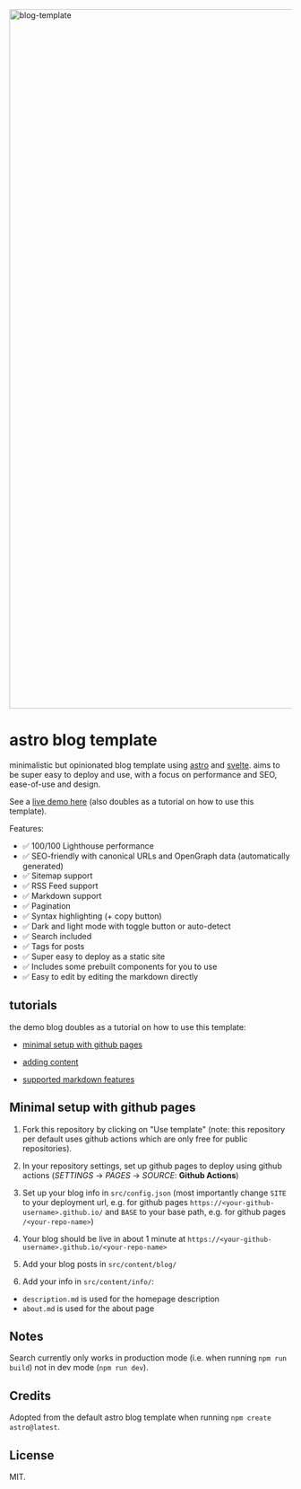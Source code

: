 
<img width="1246" alt="blog-template" src="https://github.com/user-attachments/assets/98603992-139b-4e25-a6b5-6ab9af5523fb" />

# astro blog template

minimalistic but opinionated blog template using [astro](https://astro.build/) and [svelte](https://svelte.dev/). aims to be super easy to deploy and use, with a focus on performance and SEO, ease-of-use and design.

See a [live demo here](https://flo-bit.dev/blog-template/) (also doubles as a tutorial on how to use this template).

Features:

- ✅ 100/100 Lighthouse performance
- ✅ SEO-friendly with canonical URLs and OpenGraph data (automatically generated)
- ✅ Sitemap support
- ✅ RSS Feed support
- ✅ Markdown support
- ✅ Pagination
- ✅ Syntax highlighting (+ copy button)
- ✅ Dark and light mode with toggle button or auto-detect
- ✅ Search included
- ✅ Tags for posts
- ✅ Super easy to deploy as a static site
- ✅ Includes some prebuilt components for you to use
- ✅ Easy to edit by editing the markdown directly

## tutorials

the demo blog doubles as a tutorial on how to use this template:

- [minimal setup with github pages](https://flo-bit.dev/blog-template/posts/how-to-use)

- [adding content](https://flo-bit.dev/blog-template/posts/adding-content)

- [supported markdown features](https://flo-bit.dev/blog-template/posts/markdown-style-guide)

## Minimal setup with github pages

1. Fork this repository by clicking on "Use template" (note: this repository per default uses github actions which are only free for public repositories).

2. In your repository settings, set up github pages to deploy using github actions (*SETTINGS* -> *PAGES* -> *SOURCE*: **Github Actions**)

3. Set up your blog info in `src/config.json` (most importantly change `SITE` to your deployment url, e.g. for github pages `https://<your-github-username>.github.io/` and `BASE` to your base path, e.g. for github pages `/<your-repo-name>`)

4. Your blog should be live in about 1 minute at `https://<your-github-username>.github.io/<your-repo-name>`

5. Add your blog posts in `src/content/blog/`

6. Add your info in `src/content/info/`:

- `description.md` is used for the homepage description
- `about.md` is used for the about page

## Notes

Search currently only works in production mode (i.e. when running `npm run build`) not in dev mode (`npm run dev`).

## Credits

Adopted from the default astro blog template when running `npm create astro@latest`.

## License

MIT.

